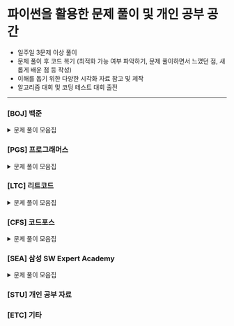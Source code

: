# 파이썬을 활용한 문제 풀이 및 개인 공부 공간

- 일주일 3문제 이상 풀이
- 문제 풀이 후 코드 복기 (최적화 가능 여부 파악하기, 문제 풀이하면서 느꼈던 점, 새롭게 배운 점 등 작성)
- 이해를 돕기 위한 다양한 시각화 자료 참고 및 제작
- 알고리즘 대회 및 코딩 테스트 대회 출전


---
### [BOJ] 백준

<details>
	<summary>문제 풀이 모음집</summary>
  </br>
  
  |코드 번호|이름|난이도|링크|풀이 코드|풀이 시간|풀이 유형|
  |:-----:|:-----|:-----:|:-----|:-----|:-----|:-----|
  |**_1330_**|두 수 비교하기|브론즈 5|https://www.acmicpc.net/problem/1330|1330_두수비교하기.py| 30 sec |`조건문`, `구현` |
  |**_1330_**|두 수 비교하기|브론즈 5|https://www.acmicpc.net/problem/1330|1330_두수비교하기.py| 30 sec |`조건문`, `구현` |
  |**_1330_**|두 수 비교하기|브론즈 5|https://www.acmicpc.net/problem/1330|1330_두수비교하기.py| 30 sec |`조건문`, `구현` |
  |**_1330_**|두 수 비교하기|브론즈 5|https://www.acmicpc.net/problem/1330|1330_두수비교하기.py| 30 sec |`조건문`, `구현` |

</details>

### [PGS] 프로그래머스

<details>
	<summary>문제 풀이 모음집</summary>
  </br>
  
  |코드 번호|이름|링크|풀이 코드|풀이 시간|풀이 유형|
  |:-----:|:-----|:-----|:-----|:-----|:-----|

</details>

### [LTC] 리트코드

<details>
	<summary>문제 풀이 모음집</summary>
  </br>
  
  |코드 번호|이름|링크|풀이 코드|풀이 시간|풀이 유형|
  |:-----:|:-----|:-----|:-----|:-----|:-----|

</details>

### [CFS] 코드포스

<details>
	<summary>문제 풀이 모음집</summary>
  </br>
  
  |코드 번호|이름|링크|풀이 코드|풀이 시간|풀이 유형|
  |:-----:|:-----|:-----|:-----|:-----|:-----|

</details>

### [SEA] 삼성 SW Expert Academy

<details>
	<summary>문제 풀이 모음집</summary>
  </br>
  
  |코드 번호|이름|링크|풀이 코드|풀이 시간|풀이 유형|
  |:-----:|:-----|:-----|:-----|:-----|:-----|

</details>

### [STU] 개인 공부 자료


### [ETC] 기타
